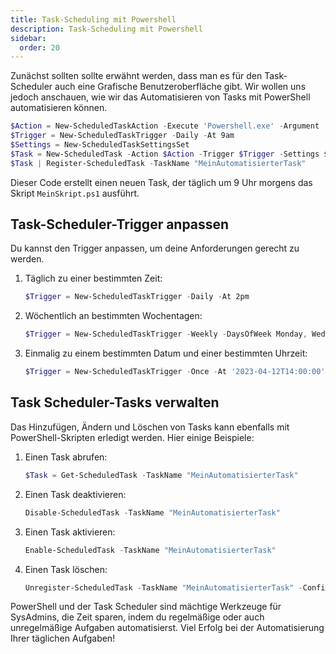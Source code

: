 ```yaml
---
title: Task-Scheduling mit Powershell
description: Task-Scheduling mit Powershell
sidebar:
  order: 20
---
```


Zunächst sollten sollte erwähnt werden, dass man es für den Task-Scheduler auch eine Grafische Benutzeroberfläche gibt. Wir wollen uns jedoch anschauen, wie wir das Automatisieren von Tasks mit PowerShell automatisieren können.

```powershell
$Action = New-ScheduledTaskAction -Execute 'Powershell.exe' -Argument '-File C:\Beispiel\Pfad\MeinSkript.ps1'
$Trigger = New-ScheduledTaskTrigger -Daily -At 9am
$Settings = New-ScheduledTaskSettingsSet
$Task = New-ScheduledTask -Action $Action -Trigger $Trigger -Settings $Settings
$Task | Register-ScheduledTask -TaskName "MeinAutomatisierterTask"
```

Dieser Code erstellt einen neuen Task, der täglich um 9 Uhr morgens das Skript `MeinSkript.ps1` ausführt.

## Task-Scheduler-Trigger anpassen

Du kannst den Trigger anpassen, um deine Anforderungen gerecht zu werden.

1. Täglich zu einer bestimmten Zeit:
    
    ```powershell
    $Trigger = New-ScheduledTaskTrigger -Daily -At 2pm
    ```
    
2. Wöchentlich an bestimmten Wochentagen:
    
    ```powershell
    $Trigger = New-ScheduledTaskTrigger -Weekly -DaysOfWeek Monday, Wednesday, Friday -At 10am
    ```
    
3. Einmalig zu einem bestimmten Datum und einer bestimmten Uhrzeit:
    
    ```powershell
    $Trigger = New-ScheduledTaskTrigger -Once -At '2023-04-12T14:00:00'
    ```
    

## Task Scheduler-Tasks verwalten

Das Hinzufügen, Ändern und Löschen von Tasks kann ebenfalls mit PowerShell-Skripten erledigt werden. Hier einige Beispiele:

1. Einen Task abrufen:
    
    ```powershell
    $Task = Get-ScheduledTask -TaskName "MeinAutomatisierterTask"
    ```
    
2. Einen Task deaktivieren:
    
    ```powershell
    Disable-ScheduledTask -TaskName "MeinAutomatisierterTask"
    ```
    
3. Einen Task aktivieren:
    
    ```powershell
    Enable-ScheduledTask -TaskName "MeinAutomatisierterTask"
    ```
    
4. Einen Task löschen:
    
    ```powershell
    Unregister-ScheduledTask -TaskName "MeinAutomatisierterTask" -Confirm:$false
    ```
    

PowerShell und der Task Scheduler sind mächtige Werkzeuge für SysAdmins, die Zeit sparen, indem du regelmäßige oder auch unregelmäßige Aufgaben automatisierst. Viel Erfolg bei der Automatisierung Ihrer täglichen Aufgaben!
